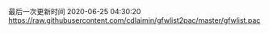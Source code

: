 最后一次更新时间 2020-06-25 04:30:20
https://raw.githubusercontent.com/cdlaimin/gfwlist2pac/master/gfwlist.pac

